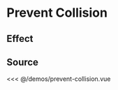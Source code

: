 # Prevent Collision

## Effect

<ClientOnly>
  <DemoPreventCollision></DemoPreventCollision>
</ClientOnly>

## Source

<<< @/demos/prevent-collision.vue
